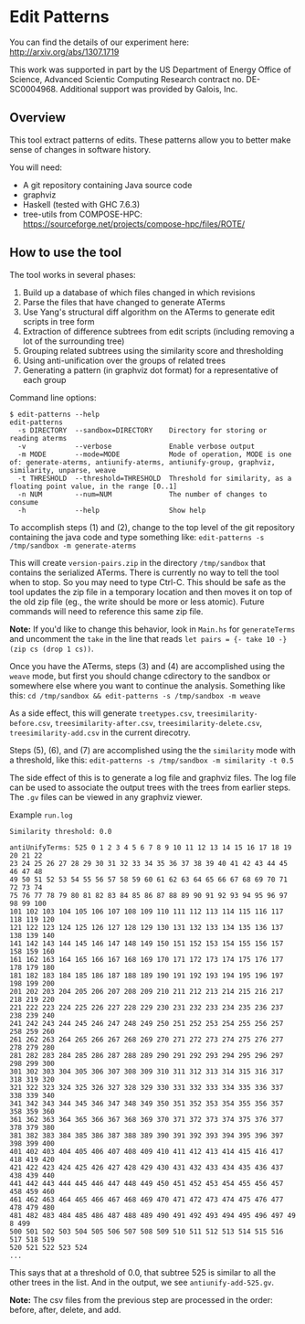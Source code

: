 Edit Patterns
=============

You can find the details of our experiment here: http://arxiv.org/abs/1307.1719

This work was supported in part by the US Department of Energy Office of
Science, Advanced Scientic Computing Research contract no. DE-SC0004968.
Additional support was provided by Galois, Inc.

Overview
--------

This tool extract patterns of edits. These patterns allow you to better make
sense of changes in software history.

You will need:

  * A git repository containing Java source code
  * graphviz
  * Haskell (tested with GHC 7.6.3)
  * tree-utils from COMPOSE-HPC: https://sourceforge.net/projects/compose-hpc/files/ROTE/

How to use the tool
-------------------

The tool works in several phases:

  1. Build up a database of which files changed in which revisions
  2. Parse the files that have changed to generate ATerms
  3. Use Yang's structural diff algorithm on the ATerms to generate edit scripts in tree form
  4. Extraction of difference subtrees from edit scripts (including removing a lot of the surrounding tree)
  5. Grouping related subtrees using the similarity score and thresholding
  6. Using anti-unification over the groups of related trees
  7. Generating a pattern (in graphviz dot format) for a representative of each group


Command line options:

```
$ edit-patterns --help
edit-patterns
  -s DIRECTORY  --sandbox=DIRECTORY    Directory for storing or reading aterms
  -v            --verbose              Enable verbose output
  -m MODE       --mode=MODE            Mode of operation, MODE is one of: generate-aterms, antiunify-aterms, antiunify-group, graphviz, similarity, unparse, weave
  -t THRESHOLD  --threshold=THRESHOLD  Threshold for similarity, as a floating point value, in the range [0..1]
  -n NUM        --num=NUM              The number of changes to consume
  -h            --help                 Show help
```

To accomplish steps (1) and (2), change to the top level of the git repository
containing the java code and type something like: `edit-patterns -s
/tmp/sandbox -m generate-aterms`

This will create `version-pairs.zip` in the directory `/tmp/sandbox` that
contains the serialized ATerms. There is currently no way to tell the tool when
to stop. So you may need to type Ctrl-C. This should be safe as the tool
updates the zip file in a temporary location and then moves it on top of the
old zip file (eg., the write should be more or less atomic). Future commands
will need to reference this same zip file.

**Note:** If you'd like to change this behavior, look in `Main.hs` for
`generateTerms` and uncomment the `take` in the line that reads `let pairs = {-
take 10 -} (zip cs (drop 1 cs))`.

Once you have the ATerms, steps (3) and (4) are accomplished using the `weave` mode, but first you should change cdirectory to the sandbox or somewhere else where you want to continue the analysis. Something like this:
`cd /tmp/sandbox && edit-patterns -s /tmp/sandbox -m weave`

As a side effect, this will generate `treetypes.csv`,
`treesimilarity-before.csv`, `treesimilarity-after.csv`,
`treesimilarity-delete.csv`, `treesimilarity-add.csv` in the current direcotry.

Steps (5), (6), and (7) are accomplished using the the `similarity` mode with a threshold, like this:
`edit-patterns -s /tmp/sandbox -m similarity -t 0.5`

The side effect of this is to generate a log file and graphviz files. The log
file can be used to associate the output trees with the trees from earlier
steps. The `.gv` files can be viewed in any graphviz viewer.

Example `run.log`

```
Similarity threshold: 0.0

antiUnifyTerms: 525 0 1 2 3 4 5 6 7 8 9 10 11 12 13 14 15 16 17 18 19 20 21 22
23 24 25 26 27 28 29 30 31 32 33 34 35 36 37 38 39 40 41 42 43 44 45 46 47 48
49 50 51 52 53 54 55 56 57 58 59 60 61 62 63 64 65 66 67 68 69 70 71 72 73 74
75 76 77 78 79 80 81 82 83 84 85 86 87 88 89 90 91 92 93 94 95 96 97 98 99 100
101 102 103 104 105 106 107 108 109 110 111 112 113 114 115 116 117 118 119 120
121 122 123 124 125 126 127 128 129 130 131 132 133 134 135 136 137 138 139 140
141 142 143 144 145 146 147 148 149 150 151 152 153 154 155 156 157 158 159 160
161 162 163 164 165 166 167 168 169 170 171 172 173 174 175 176 177 178 179 180
181 182 183 184 185 186 187 188 189 190 191 192 193 194 195 196 197 198 199 200
201 202 203 204 205 206 207 208 209 210 211 212 213 214 215 216 217 218 219 220
221 222 223 224 225 226 227 228 229 230 231 232 233 234 235 236 237 238 239 240
241 242 243 244 245 246 247 248 249 250 251 252 253 254 255 256 257 258 259 260
261 262 263 264 265 266 267 268 269 270 271 272 273 274 275 276 277 278 279 280
281 282 283 284 285 286 287 288 289 290 291 292 293 294 295 296 297 298 299 300
301 302 303 304 305 306 307 308 309 310 311 312 313 314 315 316 317 318 319 320
321 322 323 324 325 326 327 328 329 330 331 332 333 334 335 336 337 338 339 340
341 342 343 344 345 346 347 348 349 350 351 352 353 354 355 356 357 358 359 360
361 362 363 364 365 366 367 368 369 370 371 372 373 374 375 376 377 378 379 380
381 382 383 384 385 386 387 388 389 390 391 392 393 394 395 396 397 398 399 400
401 402 403 404 405 406 407 408 409 410 411 412 413 414 415 416 417 418 419 420
421 422 423 424 425 426 427 428 429 430 431 432 433 434 435 436 437 438 439 440
441 442 443 444 445 446 447 448 449 450 451 452 453 454 455 456 457 458 459 460
461 462 463 464 465 466 467 468 469 470 471 472 473 474 475 476 477 478 479 480
481 482 483 484 485 486 487 488 489 490 491 492 493 494 495 496 497 49 8 499
500 501 502 503 504 505 506 507 508 509 510 511 512 513 514 515 516 517 518 519
520 521 522 523 524
...
```

This says that at a threshold of 0.0, that subtree 525 is similar to all the
other trees in the list. And in the output, we see `antiunify-add-525.gv`.

**Note:** The csv files from the previous step are processed in the order:
before, after, delete, and add.
